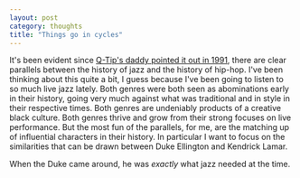 ```yaml
---
layout: post
category: thoughts
title: "Things go in cycles"
---
```


It's been evident since [Q-Tip's daddy pointed it out in 1991](https://www.youtube.com/watch?v=NZWS6CITutY), there are clear parallels between the history of jazz and the history of hip-hop. I've been thinking about this quite a bit, I guess because I've been going to listen to so much live jazz lately. Both genres were both seen as abominations early in their history, going very much against what was traditional and in style in their respective times. Both genres are undeniably products of a creative black culture. Both genres thrive and grow from their strong focuses on live performance. But the most fun of the parallels, for me, are the matching up of influential characters in their history. In particular I want to focus on the similarities that can be drawn between Duke Ellington and Kendrick Lamar.

When the Duke came around, he was *exactly* what jazz needed at the time.
